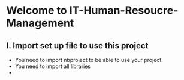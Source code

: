 # Welcome to IT-Human-Resoucre-Management

## I. Import set up file to use this project
- You need to import nbproject to be able to use your project
- You need to import all libraries
- 



